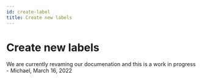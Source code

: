```yaml
---
id: create-label
title: Create new labels
---
```


# Create new labels

We are currently revaming our documenation and this is a work in progress - Michael, March 16, 2022